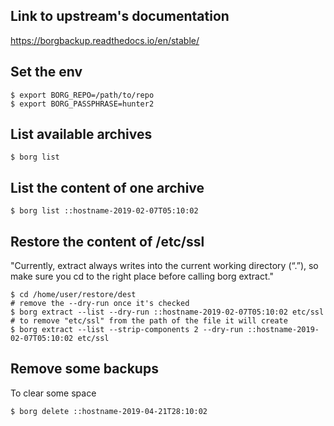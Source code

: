 ## Link to upstream's documentation

<https://borgbackup.readthedocs.io/en/stable/>

## Set the env

~~~
$ export BORG_REPO=/path/to/repo
$ export BORG_PASSPHRASE=hunter2
~~~

## List available archives

~~~
$ borg list
~~~

##  List the content of one archive

~~~
$ borg list ::hostname-2019-02-07T05:10:02
~~~

## Restore the content of /etc/ssl

"Currently, extract always writes into the current working directory (“.”), so
make sure you cd to the right place before calling borg extract."

~~~
$ cd /home/user/restore/dest
# remove the --dry-run once it's checked
$ borg extract --list --dry-run ::hostname-2019-02-07T05:10:02 etc/ssl
# to remove "etc/ssl" from the path of the file it will create
$ borg extract --list --strip-components 2 --dry-run ::hostname-2019-02-07T05:10:02 etc/ssl
~~~

## Remove some backups

To clear some space

~~~
$ borg delete ::hostname-2019-04-21T28:10:02
~~~
